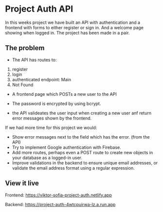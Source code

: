 # Project Auth API

In this weeks project we have built an API with authentication and a frontend with forms to either register or sign in. And a welcome page showing when logged in. The project has been made in a pair.

## The problem

- The API has routes to:
1. register
2. login
3. authenticated endpoint: Main
4. Not Found

- A frontend page which POSTs a new user to the API

- The password is encrypted by using bcrypt.

- the API valideates the user input when creating a new user  anf return error messages shown by the frontend.

If we had more time for this project we would:
- Show error messages next to the field which has the error. (from the API)
- Try to implement Google authentication with Firebase.
- Add more routes, perhaps even a POST route to create new objects in your database as a logged-in user.
-  Improve validations in the backend to ensure unique email addresses, or validate the email address format using a regular expression.

## View it live

Frontend: https://viktor-sofia-project-auth.netlify.app

Backend:  https://project-auth-4wtcpuirwa-lz.a.run.app
